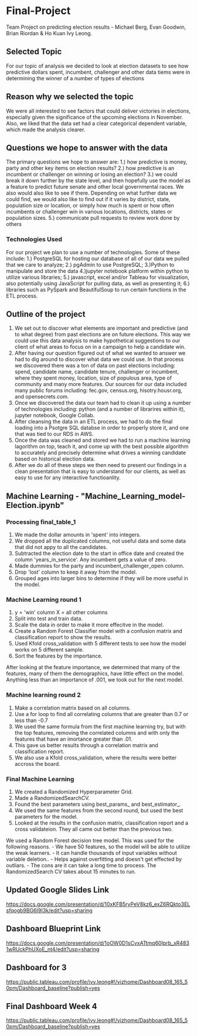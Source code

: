 # Final-Project
Team Project on predicting election results - Michael Berg, Evan Goodwin, Brian Riordan & Ho Kuan Ivy Leong.
## Selected Topic
For our topic of analysis we decided to look at election datasets to see how predictive dollars spent, incumbent, challenger and other data tiems were in determining the winner of a number of types of elections
## Reason why we selected the topic
We were all interested to see factors that could deliver victories in elections, especially given the significance of the upcoming elections in November. Also, we liked that the data set had a clear categorical dependent variable, which made the analysis clearer.
## Questions we hope to answer with the data
The primary questions we hope to answer are: 1.) how predictive is money, party and other key items on election results? 2.) how predictive is an incumbent or challenger on winning or losing an election? 3.) we could break it down further by the state level, and then hopefully use the model as a feature to predict future senate and other local governmental races. We also would also like to see if there. Depending on what further data we could find, we would also like to find out if it varies by district, state, population size or location, or simply how much is spent or how often incumbents or challenger win in various locations, districts, states or population sizes.
5.) communicate pull requests to review work done by others
### Technologies Used
For our project we plan to use a number of technologies. Some of these include: 1.) PostgreSQL for hosting our database of all of our data we pulled that we care to analyze; 2.) pgAdmin to use PostgreSQL; 3.)Python to manipulate and store the data 4.)jupyter notebook platform within python to utilize various libraries; 5.) javascript, excel and/or Tableau for visualization, also potentially using JavaScript for pulling data, as well as presenting it; 6.) libraries such as PySpark and BeautifulSoup to run certain functions in the ETL process.
## Outline of the project
1. We set out to discover what elements are important and predictive (and to what degree) from past elections are on future elections. This way we could use this data analysis to make hypothetical suggestions to our client of what areas to focus on in a campaign to help a candidate win.
2. After having our question figured out of what we wanted to answer we had to dig around to discover what data we could use. In that process we discovered there was a ton of data on past elections including: spend, candidate name, candidate tenure, challenger or incumbent, where they spent money, location, size of populous area, type of community and many more features. Our sources for our data included many public forums including: fec.gov, census.org, hisotry.housr.org, and opensecrets.com.
3. Once we discovered the data our team had to clean it up using a number of technologies including: python (and a number of librarires within it), jupyter notebook, Google Collab.
4. After cleansing the data in an ETL process, we had to do the final loading into a Psotgre SQL databse in order to properly store it, and one that was tied to our RDS in AWS.
5. Once the data was cleaned and stored we had to run a machine learning lagorithm on top, teach it, and come up with the best possible algorithm to accurately and precisely determine what drives a winning candidate based on historical election data.
6. After we do all of these steps we then need to present our findings in a clean presentation that is easy to understand for our clients, as well as easy to use for any interactive functioanlity.

## Machine Learning - "Machine_Learning_model-Election.ipynb"
### Processing final_table_1
1. We made the dollar amounts in 'spent' into integers.
2. We dropped all the duplicated columns, not useful data and some data that did not appy to all the candidates.
3. Subtracted the election date to the start in office date and created the column 'years_in_service'.  Any incumbent gets a value of zero.
4. Made dummies for the party and incumbent_challenger_open column.
5. Drop 'lost' column to keep it away from the model.
6. Grouped ages into larger bins to determine if they will be more useful in the model.
### Machine Learning round 1
1.  y = 'win' column
    X = all other columns
2. Split into test and train data. 
3. Scale the data in order to make it more effecitve in the model.
4. Create a Random Forest Classifier model with a confusion matrix and classification report to show the results.
5. Used Kfold cross_validation with 5 different tests to see how the model works on 5 different sample.
6. Sort the features by the importance.

After looking at the feature importance, we determined that many of the features, many of them the demographics, have little effect on the model.
Anything less than an importance of .001, we took out for the next model. 

### Machine learning round 2
1. Make a correlation matrix based on all columns.
2. Use a for loop to find all correlating columns that are greater than 0.7 or less than -0.7
3. We used the same formula from the first machine learning try, but with the top features, removing the correlated columns and with only the features that have an imortance greater than .01.
4. This gave us better results through a correlation matrix and classification report.
5.  We also use a Kfold cross_validation, where the results were better accross the board.

### Final Machine Learning
1. We created a Randomized Hyperparameter Grid.
2. Made a RandomizedSearchCV.
3. Found the best parameters using best_params_ and best_estimator_.
4. We used the same features from the second round, but used the best parameters for the model.  
5. Looked at the results in the confusion matrix, classification report and a cross validateion.  They all came out better than the previous two.

 We used a Random Forest decision tree model.  This was used for the following reasons.
      - We have 50 features, so the model will be able to utilize the weak learners.
      - It can handle thousands of input variables without variable deletion..
      - Helps against overfitting and doesn't get effected by outliars.
      - The cons are it can take a long time to process.  The RandomizedSearch CV takes about 15 minutes to run.
## Updated Google Slides Link
https://docs.google.com/presentation/d/10xKFB5ryPeV8kz6_exZ6RQkto3ELsfqogb9BG6I9I3k/edit?usp=sharing

## Dashboard Blueprint Link
https://docs.google.com/presentation/d/1oOW0D1sCvxATtmq60Iprb_xR4831wRUckPhUXoE_nt4/edit?usp=sharing

## Dashboard for 3
https://public.tableau.com/profile/ivy.leong#!/vizhome/Dashboard08_165_50pm/Dashboard_baseline?publish=yes

## Final Dashboard Week 4
https://public.tableau.com/profile/ivy.leong#!/vizhome/Dashboard08_165_50pm/Dashboard_baseline?publish=yes
